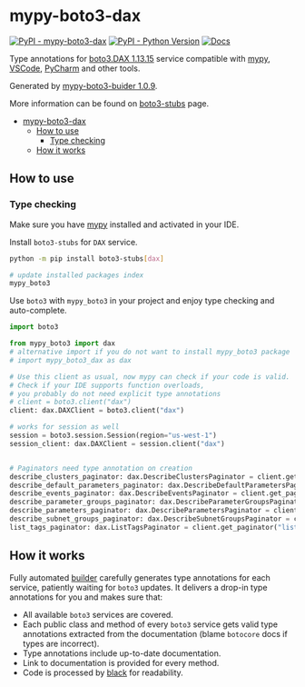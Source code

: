 # mypy-boto3-dax

[![PyPI - mypy-boto3-dax](https://img.shields.io/pypi/v/mypy-boto3-dax.svg?color=blue)](https://pypi.org/project/mypy-boto3-dax)
[![PyPI - Python Version](https://img.shields.io/pypi/pyversions/mypy-boto3-dax.svg?color=blue)](https://pypi.org/project/mypy-boto3-dax)
[![Docs](https://img.shields.io/readthedocs/mypy-boto3-builder.svg?color=blue)](https://mypy-boto3-builder.readthedocs.io/)

Type annotations for
[boto3.DAX 1.13.15](https://boto3.amazonaws.com/v1/documentation/api/1.13.15/reference/services/dax.html#DAX) service
compatible with [mypy](https://github.com/python/mypy), [VSCode](https://code.visualstudio.com/),
[PyCharm](https://www.jetbrains.com/pycharm/) and other tools.

Generated by [mypy-boto3-buider 1.0.9](https://github.com/vemel/mypy_boto3_builder).

More information can be found on [boto3-stubs](https://pypi.org/project/boto3-stubs/) page.

- [mypy-boto3-dax](#mypy-boto3-dax)
  - [How to use](#how-to-use)
    - [Type checking](#type-checking)
  - [How it works](#how-it-works)

## How to use

### Type checking

Make sure you have [mypy](https://github.com/python/mypy) installed and activated in your IDE.

Install `boto3-stubs` for `DAX` service.

```bash
python -m pip install boto3-stubs[dax]

# update installed packages index
mypy_boto3
```

Use `boto3` with `mypy_boto3` in your project and enjoy type checking and auto-complete.

```python
import boto3

from mypy_boto3 import dax
# alternative import if you do not want to install mypy_boto3 package
# import mypy_boto3_dax as dax

# Use this client as usual, now mypy can check if your code is valid.
# Check if your IDE supports function overloads,
# you probably do not need explicit type annotations
# client = boto3.client("dax")
client: dax.DAXClient = boto3.client("dax")

# works for session as well
session = boto3.session.Session(region="us-west-1")
session_client: dax.DAXClient = session.client("dax")


# Paginators need type annotation on creation
describe_clusters_paginator: dax.DescribeClustersPaginator = client.get_paginator("describe_clusters")
describe_default_parameters_paginator: dax.DescribeDefaultParametersPaginator = client.get_paginator("describe_default_parameters")
describe_events_paginator: dax.DescribeEventsPaginator = client.get_paginator("describe_events")
describe_parameter_groups_paginator: dax.DescribeParameterGroupsPaginator = client.get_paginator("describe_parameter_groups")
describe_parameters_paginator: dax.DescribeParametersPaginator = client.get_paginator("describe_parameters")
describe_subnet_groups_paginator: dax.DescribeSubnetGroupsPaginator = client.get_paginator("describe_subnet_groups")
list_tags_paginator: dax.ListTagsPaginator = client.get_paginator("list_tags")
```

## How it works

Fully automated [builder](https://github.com/vemel/mypy_boto3_builder) carefully generates
type annotations for each service, patiently waiting for `boto3` updates. It delivers
a drop-in type annotations for you and makes sure that:

- All available `boto3` services are covered.
- Each public class and method of every `boto3` service gets valid type annotations
  extracted from the documentation (blame `botocore` docs if types are incorrect).
- Type annotations include up-to-date documentation.
- Link to documentation is provided for every method.
- Code is processed by [black](https://github.com/psf/black) for readability.